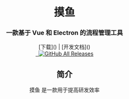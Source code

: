 <div align="center" width="130px" height="130px">
<img src="" />
</div>

<h1 align="center">摸鱼</h1>
<h3 align="center">一款基于 Vue 和 Electron 的流程管理工具</h3>
<div align="center">
[下载]() | [开发文档]()
<div align="center">
  <a href="https://github.com/shuxiaokai3/jobtool-electron/releases/latest">
    <img src="https://img.shields.io/github/v/release/shuxiaokai3/jobtool-electron?style=flat-square" alt="">
  </a>

  <a href="https://github.com/shuxiaokai3/jobtool-electron/blob/master/LICENSE">
    <img src="https://img.shields.io/github/license/shuxiaokai3/jobtool-electron" alt="">
  </a>

  <a href="https://github.com/shuxiaokai3/jobtool-electron/releases/latest">
    <img alt="GitHub All Releases" src="https://img.shields.io/github/downloads/shuxiaokai3/jobtool-electron/total">
  </a>
</div>

## 简介
摸鱼 是一款用于提高研发效率